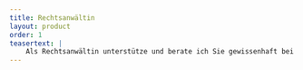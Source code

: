 ```yaml
---
title: Rechtsanwältin
layout: product
order: 1
teasertext: |
    Als Rechtsanwältin unterstütze und berate ich Sie gewissenhaft bei Ihrer rechtlichen Fallkonstellation im Arbeits- und Sozialrecht, im Immobilienrecht sowie im allgemeinen Zivilrecht. Nach Erfassung des konkreten Sachverhalts werden wir gemeinsam Ihren Auftrag formulieren und die dafür erforderlichen Schritte einleiten. Dabei gilt es eine gerichtliche Auseinandersetzung zu vermeiden. Ein Rechtsstreit kann eine sehr unangenehme Erfahrung sein. Mittels effektiver Kommunikation begleite ich Sie dabei, eine außergerichtliche Vergleichslösung mit den beteiligten Konfliktparteien anzustreben.
---
```

